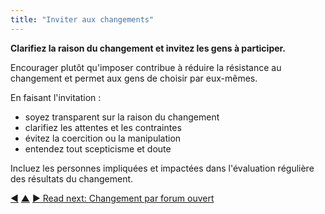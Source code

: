 ```yaml
---
title: "Inviter aux changements"
---
```



<strong>Clarifiez la raison du changement et invitez les gens à participer.</strong>

Encourager plutôt qu'imposer contribue à réduire la résistance au changement et permet aux gens de choisir par eux-mêmes.

En faisant l'invitation :

- soyez transparent sur la raison du changement
- clarifiez les attentes et les contraintes
- évitez la coercition ou la manipulation
- entendez tout scepticisme et doute

Incluez les personnes impliquées et impactées dans l'évaluation régulière des résultats du changement.

<div class="bottom-nav">
<a href="be-the-change.html" title="Back to: Incarner le changement">◀</a> <a href="bringing-in-s3.html" title="Up: Intégrer la S3">▲</a> <a href="open-space-for-change.html" title="">▶ Read next: Changement par forum ouvert</a>
</div>


<script type="text/javascript">
Mousetrap.bind('g n', function() {
    window.location.href = 'open-space-for-change.html';
    return false;
});
</script>

